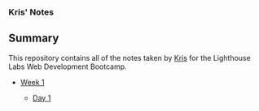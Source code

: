 ### Kris' Notes
## Summary 

This repository contains all of the notes taken by [Kris](https://github.com/sirksotnas/lighthouse-web-notes.git) for the Lighthouse Labs Web Development Bootcamp.

* [Week 1](/Week_1)

  * [Day 1](/Week_1/Day_1)
    
    